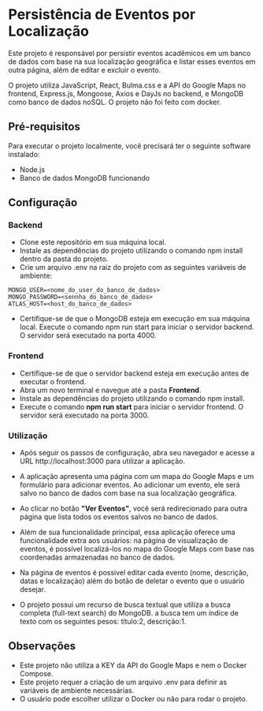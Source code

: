 # Persistência de Eventos por Localização
Este projeto é responsável por persistir eventos acadêmicos em um banco de dados com base na sua localização geográfica e listar esses eventos em outra página, além de editar e excluir o evento.

O projeto utiliza JavaScript, React, Bulma.css e a API do Google Maps  no frontend, Express.js, Mongoose, Axios e DayJs no backend, e MongoDB como banco de dados noSQL. O projeto não foi feito com docker. 

## Pré-requisitos
Para executar o projeto localmente, você precisará ter o seguinte software instalado:

* Node.js 
* Banco de dados MongoDB funcionando

## Configuração
### Backend
* Clone este repositório em sua máquina local.
* Instale as dependências do projeto utilizando o comando npm install dentro da pasta do projeto.
* Crie um arquivo .env na raiz do projeto com as seguintes variáveis de ambiente:
```
MONGO_USER=<nome_do_user_do_banco_de_dados>
MONGO_PASSWORD=<sennha_do_banco_de_dados>
ATLAS_HOST=<host_do_banco_de_dados>
``` 
* Certifique-se de que o MongoDB esteja em execução em sua máquina local.
Execute o comando npm run start para iniciar o servidor backend. O servidor será executado na porta 4000.

### Frontend</h3>
* Certifique-se de que o servidor backend esteja em execução antes de executar o frontend.
* Abra um novo terminal e navegue até a pasta <strong>Frontend</strong>.
* Instale as dependências do projeto utilizando o comando npm install.
* Execute o comando <strong>npm run start</strong> para iniciar o servidor frontend. O servidor será executado na porta 3000.
<h3>Utilização</h3>

* Após seguir os passos de configuração, abra seu navegador e acesse a URL  <a>http://localhost:3000</a> para utilizar a aplicação.

* A aplicação apresenta uma página com um mapa do Google Maps e um formulário para adicionar eventos. Ao adicionar um evento, ele será salvo no banco de dados com base na sua localização geográfica.
* Ao clicar no botão <strong>"Ver Eventos"</strong>, você será redirecionado para outra página que lista todos os eventos salvos no banco de dados.
* Além de sua funcionalidade principal, essa aplicação oferece uma funcionalidade extra aos usuários: na página de visualização de eventos, é possível localizá-los no mapa do Google Maps com base nas coordenadas armazenadas no banco de dados.
* Na página de eventos é possivel editar cada evento (nome, descrição, datas e localização) além do botão de deletar o evento que o usuário desejar.
* O projeto possui um recurso de busca textual que utiliza a busca completa (full-text search) do MongoDB. a busca tem um índice de texto com os seguintes pesos: título:2, descrição:1.

## Observações
* Este projeto não utiliza a KEY da API do Google Maps e nem o Docker Compose.
* Este projeto requer a criação de um arquivo .env para definir as variáveis de ambiente necessárias.
* O usuário pode escolher utilizar o Docker ou não para rodar o projeto.
